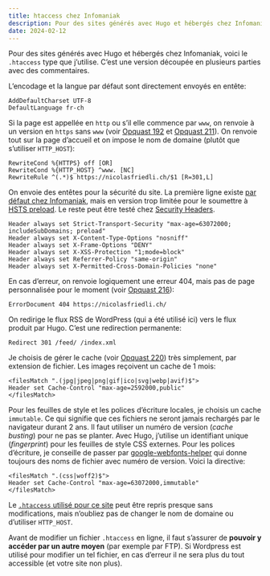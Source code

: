 ```yaml
---
title: htaccess chez Infomaniak
description: Pour des sites générés avec Hugo et hébergés chez Infomaniak, voici le .htaccess type que j’utilise. C’est une version découpée en plusieurs parties avec des commentaires. 
date: 2024-02-12
---
```


Pour des sites générés avec Hugo et hébergés chez Infomaniak, voici le `.htaccess` type que j’utilise. C’est une version découpée en plusieurs parties avec des commentaires.

L’encodage et la langue par défaut sont directement envoyés en entête:

```
AddDefaultCharset UTF-8
DefaultLanguage fr-ch
```

Si la page est appellée en `http` ou s’il elle commence par `www`, on renvoie à un version en `https` sans `www` (voir [Opquast 192](https://checklists.opquast.com/fr/assurance-qualite-web/toutes-les-pages-utilisent-le-protocole-https) et [Opquast 211](https://checklists.opquast.com/fr/assurance-qualite-web/ladresse-du-site-fonctionne-avec-et-sans-prefixe-www)). On renvoie tout sur la page d’accueil et on impose le nom de domaine (plutôt que s’utiliser `HTTP_HOST`):

```
RewriteCond %{HTTPS} off [OR]
RewriteCond %{HTTP_HOST} ^www. [NC]
RewriteRule ^(.*)$ https://nicolasfriedli.ch/$1 [R=301,L]
```

On envoie des entêtes pour la sécurité du site. La première ligne existe [par défaut chez Infomaniak](https://www.infomaniak.com/fr/support/faq/2133/gerer-hsts-dun-site-webhebergement), mais en version trop limitée pour le soumettre à [HSTS preload](https://hstspreload.org/). Le reste peut être testé chez [Security Headers](https://securityheaders.com/).

```
Header always set Strict-Transport-Security "max-age=63072000; includeSubDomains; preload"
Header always set X-Content-Type-Options "nosniff"
Header always set X-Frame-Options "DENY"
Header always set X-XSS-Protection "1;mode=block"
Header always set Referrer-Policy "same-origin"
Header always set X-Permitted-Cross-Domain-Policies "none"
```

En cas d’erreur, on renvoie logiquement une erreur 404, mais pas de page personnalisée pour le moment (voir [Opquast 216](https://checklists.opquast.com/fr/assurance-qualite-web/le-serveur-envoie-une-page-derreur-404-personnalisee)):

```
ErrorDocument 404 https://nicolasfriedli.ch/
```

On redirige le flux RSS de WordPress (qui a été utilisé ici) vers le flux produit par Hugo. C’est une redirection permanente:

```
Redirect 301 /feed/ /index.xml
```

Je choisis de gérer le cache (voir [Opquast 220](https://checklists.opquast.com/fr/assurance-qualite-web/le-serveur-envoie-les-informations-permettant-la-mise-en-cache-des-contenus)) très simplement, par extension de fichier. Les images reçoivent un cache de 1 mois:

```
<filesMatch ".(jpg|jpeg|png|gif|ico|svg|webp|avif)$">
Header set Cache-Control "max-age=2592000,public"
</filesMatch>
```

Pour les feuilles de style et les polices d’écriture locales, je choisis un cache `immutable`. Ce qui signifie que ces fichiers ne seront jamais rechargés par le navigateur durant 2 ans. Il faut utiliser un numéro de version (*cache busting*) pour ne pas se planter. Avec Hugo, j’utilise un identifiant unique (*fingerprint*) pour les feuilles de style CSS externes. Pour les polices d’écriture, je conseille de passer par [google-webfonts-helper](https://gwfh.mranftl.com/fonts) qui donne toujours des noms de fichier avec numéro de version. Voici la directive:

```
<filesMatch ".(css|woff2)$">
Header set Cache-Control "max-age=63072000,immutable"
</filesMatch>
```

Le [`.htaccess` utilisé pour ce site](https://github.com/nfriedli/nicolasfriedli.ch/blob/main/static/.htaccess) peut être repris presque sans modifications, mais n’oubliez pas de changer le nom de domaine ou d’utiliser `HTTP_HOST`.

Avant de modifier un fichier `.htaccess` en ligne, il faut s’assurer de **pouvoir y accéder par un autre moyen** (par exemple par FTP). Si Wordpress est utilisé pour modifier un tel fichier, en cas d’erreur il ne sera plus du tout accessible (et votre site non plus).
